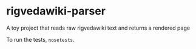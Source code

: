 # rigvedawiki-parser

A toy project that reads raw rigvedawiki text and returns a rendered page

To run the tests, `nosetests`.
